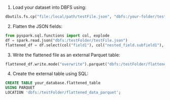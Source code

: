 1. Load your dataset into DBFS using:
```python
dbutils.fs.cp("file:/local/path/testFile.json", "dbfs:/your-folder/testFile.json")
```

2. Flatten the JSON fields:
```python
from pyspark.sql.functions import col, explode
df = spark.read.json("dbfs:/testFolder/testFile.json")
flattened_df = df.select(col("field1"), col("nested_field.subfield1"), col("nested_field.subfield2"), explode(col("array_field")).alias("array_item"))
```

3. Write the flattened file as an external Parquet table:
```python
flattened_df.write.mode("overwrite").parquet("dbfs:/testFolder/flattened_data_parquet")
```

4. Create the external table using SQL:
```sql
CREATE TABLE your_database.flattened_table
USING PARQUET
LOCATION 'dbfs:/testFolder/flattened_data_parquet';
```
